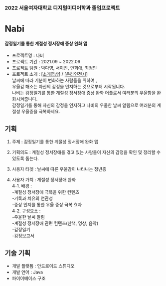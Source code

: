 ### 2022 서울여자대학교 디지털미디어학과 졸업프로젝트
# Nabi
#### 감정일기를 통한 계절성 정서장애 증상 완화 앱
- 프로젝트명 : 나비
- 프로젝트 기간 : 2021.09 ~ 2022.06
- 프로젝트 팀원 : 박다영, 서이진, 안희애, 최정인
- 프로젝트 소개 : [[소개영상]](https://www.youtube.com/watch?v=sEftLimg538&t=5s) /
[[온라인전시]](http://www.swudmgraduate.com/2022/project/detail/30)\
날씨에 따라 기분이 변화하는 사람들을 위하여 ,\
우울감 해소는 자신의 감정을 인지하는 것으로부터 시작됩니다.\
나비는 감정일기를 통한 계절성 정서장애 증상 완화 어플로서 여러분의 우울함을 완화시켜줍니다.\
감정일기를 통해 자신의 감정을 인지하고 나비의 우울한 날씨 알림으로 여러분의 계절성 우울증을 극복하세요.


## 기획
1. 주제 : 감정일기를 통한 계절성 정서장애 완화 앱

2. 기획의도 : 계절성 정서장애를 겪고 있는 사람들이 자신의 감정을 확인 및 정리할 수 있도록 돕는다.

3. 사용자 타겟 : 날씨에 따른 우울감이 나타나는 청년층

4. 사용자 가치 : 계절성 정서장애 완화\
4-1. 배경 : \
-계절성 정서장애 극복을 위한 컨텐츠\
-기록과 치유의 연관성\
-증상 인지를 통한 우울 증상 극복 효과  
4-2. 구성요소 : \
-우울한 날씨 알림\
-계절성 정서장애 관련 컨텐츠(산책, 명상, 음악)\
-감정일기\
-감정보고서

## 기술 기획
- 개발 플랫폼 : 안드로이드 스튜디오
- 개발 언어 : Java
- 파이어베이스 구조



